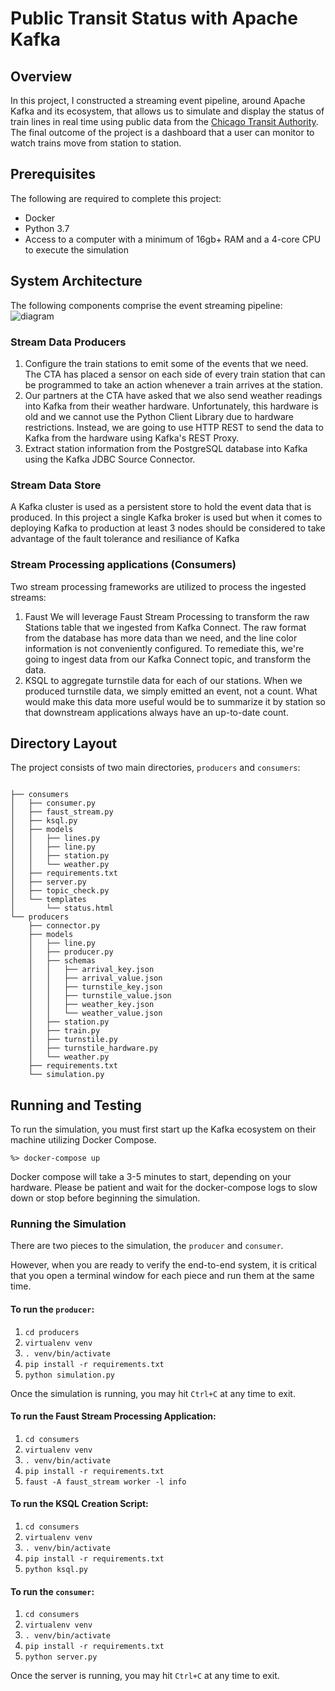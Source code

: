 # Public Transit Status with Apache Kafka

## Overview
In this project, I constructed a streaming event pipeline, around Apache Kafka and its ecosystem, that allows us to simulate and display the status of train lines in real time using public data from the [Chicago Transit Authority](https://www.transitchicago.com/data/). 
The final outcome of the project is a dashboard that a user can monitor to watch trains move from station to station.

## Prerequisites

The following are required to complete this project:

* Docker
* Python 3.7
* Access to a computer with a minimum of 16gb+ RAM and a 4-core CPU to execute the simulation

## System Architecture
The following components comprise the event streaming pipeline:
![diagram](https://user-images.githubusercontent.com/60835161/74099465-307eda80-4b78-11ea-880a-bb25789ab708.png)

### Stream Data Producers
1. Configure the train stations to emit some of the events that we need. The CTA has placed a sensor on each side of every train station that can be programmed to take an action whenever a train arrives at the station.
2. Our partners at the CTA have asked that we also send weather readings into Kafka from their weather hardware. Unfortunately, this hardware is old and we cannot use the Python Client Library due to hardware restrictions. Instead, we are going to use HTTP REST to send the data to Kafka from the hardware using Kafka's REST Proxy.
3. Extract station information from the PostgreSQL database into Kafka using the Kafka JDBC Source Connector.

### Stream Data Store
A Kafka cluster is used as a persistent store to hold the event data that is produced. In this project a single Kafka broker is used but when it comes to deploying Kafka to production at least 3 nodes should be considered to take advantage of the fault tolerance and resiliance of Kafka  


### Stream Processing applications (Consumers)
Two stream processing frameworks are utilized to process the ingested streams:
1. Faust
We will leverage Faust Stream Processing to transform the raw Stations table that we ingested from Kafka Connect. The raw format from the database has more data than we need, and the line color information is not conveniently configured. To remediate this, we're going to ingest data from our Kafka Connect topic, and transform the data.
2. KSQL
to aggregate turnstile data for each of our stations. When we produced turnstile data, we simply emitted an event, not a count. What would make this data more useful would be to summarize it by station so that downstream applications always have an up-to-date count.


## Directory Layout
The project consists of two main directories, `producers` and `consumers`:

```

├── consumers
│   ├── consumer.py 
│   ├── faust_stream.py 
│   ├── ksql.py 
│   ├── models
│   │   ├── lines.py
│   │   ├── line.py 
│   │   ├── station.py 
│   │   └── weather.py 
│   ├── requirements.txt
│   ├── server.py
│   ├── topic_check.py
│   └── templates
│       └── status.html
└── producers
    ├── connector.py 
    ├── models
    │   ├── line.py
    │   ├── producer.py 
    │   ├── schemas
    │   │   ├── arrival_key.json
    │   │   ├── arrival_value.json 
    │   │   ├── turnstile_key.json
    │   │   ├── turnstile_value.json 
    │   │   ├── weather_key.json
    │   │   └── weather_value.json 
    │   ├── station.py 
    │   ├── train.py
    │   ├── turnstile.py 
    │   ├── turnstile_hardware.py
    │   └── weather.py 
    ├── requirements.txt
    └── simulation.py
```

## Running and Testing

To run the simulation, you must first start up the Kafka ecosystem on their machine utilizing Docker Compose.

```%> docker-compose up```

Docker compose will take a 3-5 minutes to start, depending on your hardware. Please be patient and wait for the docker-compose logs to slow down or stop before beginning the simulation.

### Running the Simulation

There are two pieces to the simulation, the `producer` and `consumer`. 

However, when you are ready to verify the end-to-end system, it is critical that you open a terminal window for each piece and run them at the same time. 

#### To run the `producer`:

1. `cd producers`
2. `virtualenv venv`
3. `. venv/bin/activate`
4. `pip install -r requirements.txt`
5. `python simulation.py`

Once the simulation is running, you may hit `Ctrl+C` at any time to exit.

#### To run the Faust Stream Processing Application:
1. `cd consumers`
2. `virtualenv venv`
3. `. venv/bin/activate`
4. `pip install -r requirements.txt`
5. `faust -A faust_stream worker -l info`

#### To run the KSQL Creation Script:
1. `cd consumers`
2. `virtualenv venv`
3. `. venv/bin/activate`
4. `pip install -r requirements.txt`
5. `python ksql.py`

#### To run the `consumer`:

1. `cd consumers`
2. `virtualenv venv`
3. `. venv/bin/activate`
4. `pip install -r requirements.txt`
5. `python server.py`

Once the server is running, you may hit `Ctrl+C` at any time to exit.

